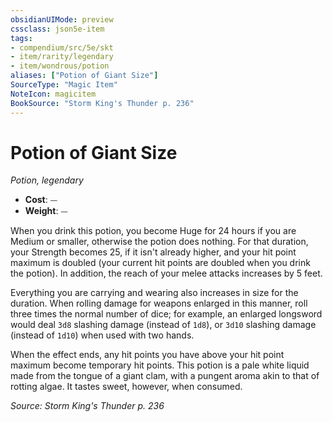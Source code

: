 ```yaml
---
obsidianUIMode: preview
cssclass: json5e-item
tags:
- compendium/src/5e/skt
- item/rarity/legendary
- item/wondrous/potion
aliases: ["Potion of Giant Size"]
SourceType: "Magic Item"
NoteIcon: magicitem
BookSource: "Storm King's Thunder p. 236"
---
```

# Potion of Giant Size
*Potion, legendary*  

- **Cost**: ⏤
- **Weight**: ⏤

When you drink this potion, you become Huge for 24 hours if you are Medium or smaller, otherwise the potion does nothing. For that duration, your Strength becomes 25, if it isn't already higher, and your hit point maximum is doubled (your current hit points are doubled when you drink the potion). In addition, the reach of your melee attacks increases by 5 feet.

Everything you are carrying and wearing also increases in size for the duration. When rolling damage for weapons enlarged in this manner, roll three times the normal number of dice; for example, an enlarged longsword would deal `3d8` slashing damage (instead of `1d8`), or `3d10` slashing damage (instead of `1d10`) when used with two hands.

When the effect ends, any hit points you have above your hit point maximum become temporary hit points. This potion is a pale white liquid made from the tongue of a giant clam, with a pungent aroma akin to that of rotting algae. It tastes sweet, however, when consumed.

*Source: Storm King's Thunder p. 236*
